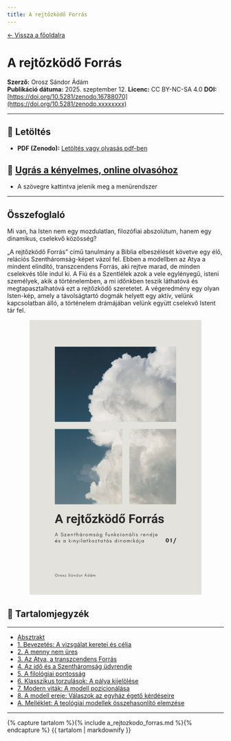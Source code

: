 ```yaml
---
title: A rejtőzködő Forrás
---
```


[← Vissza a főoldalra](/)

# A rejtőzködő Forrás

**Szerző:** Orosz Sándor Ádám  
**Publikáció dátuma:** 2025. szeptember 12.
**Licenc:** CC BY-NC-SA 4.0
**DOI:** [https://doi.org/10.5281/zenodo.16788070](https://doi.org/10.5281/zenodo.xxxxxxxx)

---

## 📄 Letöltés

- **PDF (Zenodo):** [Letöltés vagy olvasás pdf-ben](https://doi.org/10.5281/zenodo.xxxxxxxx)

## 📙 [Ugrás a kényelmes, online olvasóhoz](/olvaso/a_rejtozkodo_forras_olvaso.html)

- A szövegre kattintva jelenik meg a menürendszer

---

## Összefoglaló

Mi van, ha Isten nem egy mozdulatlan, filozófiai abszolútum, hanem egy dinamikus, cselekvő közösség?

„A rejtőzködő Forrás” című tanulmány a Biblia elbeszélését követve egy élő, relációs Szentháromság-képet vázol fel. Ebben a modellben az Atya a mindent elindító, transzcendens Forrás, aki rejtve marad, de minden cselekvés tőle indul ki. A Fiú és a Szentlélek azok a vele egylényegű, isteni személyek, akik a történelemben, a mi időnkben teszik láthatóvá és megtapasztalhatóvá ezt a rejtőzködő szeretetet. A végeredmény egy olyan Isten-kép, amely a távolságtartó dogmák helyett egy aktív, velünk kapcsolatban álló, a történelem drámájában velünk együtt cselekvő Istent tár fel.

<div style="text-align: center;">
  <img src="cover.jpg" alt="Borítókép" style="width: 400px; height: auto;" />
</div>

## 🧭 Tartalomjegyzék

---

- [Absztrakt](#absztrakt)
- [1. Bevezetés: A vizsgálat keretei és célja](#1-bevezetés-a-vizsgálat-keretei-és-célja)
- [2. A menny nem üres](#2-a-menny-nem-üres)
- [3. Az Atya, a transzcendens Forrás](#3-az-atya-a-transzcendens-forrás)
- [4. Az idő és a Szentháromság üdvrendje](#4-az-idő-és-a-szentháromság-üdvrendje)
- [5. A filológiai pontosság](#5-a-filológiai-pontosság)
- [6. Klasszikus torzulások: A pálya kijelölése](#6-klasszikus-torzulások-a-pálya-kijelölése)
- [7. Modern viták: A modell pozicionálása](#7-modern-viták-a-modell-pozicionálása)
- [8. A modell ereje: Válaszok az egyház égető kérdéseire](#8-a-modell-ereje-válaszok-az-egyház-égető-kérdéseire)
- [A. Melléklet: A teológiai modellek összehasonlító elemzése](#a-melléklet-a-teológiai-modellek-összehasonlító-elemzése)

---

{% capture tartalom %}{% include a_rejtozkodo_forras.md %}{% endcapture %}
{{ tartalom | markdownify }}
